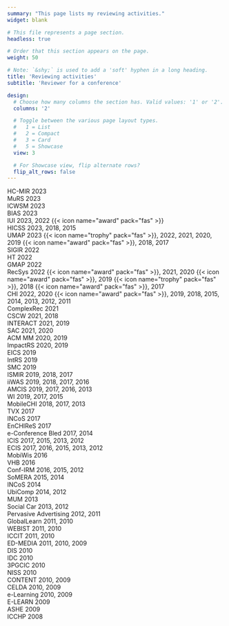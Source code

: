 ```yaml
---
summary: "This page lists my reviewing activities."
widget: blank

# This file represents a page section.
headless: true

# Order that this section appears on the page.
weight: 50

# Note: `&shy;` is used to add a 'soft' hyphen in a long heading.
title: 'Reviewing activities'
subtitle: 'Reviewer for a conference'

design:
  # Choose how many columns the section has. Valid values: '1' or '2'.
  columns: '2'

  # Toggle between the various page layout types.
  #   1 = List
  #   2 = Compact
  #   3 = Card
  #   5 = Showcase
  view: 3

  # For Showcase view, flip alternate rows?
  flip_alt_rows: false
---
```


HC-MIR 2023  
MuRS 2023  
ICWSM 2023  
BIAS 2023  
IUI 2023, 2022 {{< icon name="award" pack="fas" >}}   
HICSS 2023, 2018, 2015  
UMAP 2023 {{< icon name="trophy" pack="fas" >}}, 2022, 2021, 2020, 2019 {{< icon name="award" pack="fas" >}}, 2018, 2017  
SIGIR 2022  
HT 2022  
GMAP 2022  
RecSys 2022 {{< icon name="award" pack="fas" >}}, 2021, 2020 {{< icon name="award" pack="fas" >}}, 2019 {{< icon name="trophy" pack="fas" >}}, 2018 {{< icon name="award" pack="fas" >}}, 2017  
CHI 2022, 2020 {{< icon name="award" pack="fas" >}}, 2019, 2018, 2015, 2014, 2013, 2012, 2011   
ComplexRec 2021  
CSCW 2021, 2018  
INTERACT 2021, 2019  
SAC 2021, 2020  
ACM MM 2020, 2019  
ImpactRS 2020, 2019  
EICS 2019  
IntRS 2019  
SMC 2019  
ISMIR 2019, 2018, 2017  
iiWAS 2019, 2018, 2017, 2016  
AMCIS 2019, 2017, 2016, 2013  
WI 2019, 2017, 2015  
MobileCHI 2018, 2017, 2013  
TVX 2017  
INCoS 2017  
EnCHIReS 2017  
e-Conference Bled 2017, 2014  
ICIS 2017, 2015, 2013, 2012  
ECIS 2017, 2016, 2015, 2013, 2012  
MobiWis 2016  
VHB 2016  
Conf-IRM 2016, 2015, 2012  
SoMERA 2015, 2014  
INCoS 2014  
UbiComp 2014, 2012  
MUM 2013  
Social Car 2013, 2012  
Pervasive Advertising 2012, 2011  
GlobalLearn 2011, 2010  
WEBIST 2011, 2010  
ICCIT 2011, 2010  
ED-MEDIA 2011, 2010, 2009  
DIS 2010  
IDC 2010  
3PGCIC 2010  
NISS 2010  
CONTENT 2010, 2009  
CELDA 2010, 2009  
e-Learning 2010, 2009  
E-LEARN 2009  
ASHE 2009  
ICCHP 2008  
<!-- ICIS 2010  -->